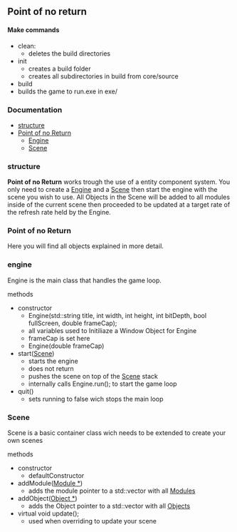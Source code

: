 Point of no return
--------
#### Make commands

- clean:
  - deletes the build directories
- init
  - creates a build folder
  - creates all subdirectories in build from core/source
- build
 - builds the game to run.exe in exe/

### Documentation

- [structure](#structure)
- [Point of no Return](#Point-of-no-Return)
  - [Engine](#engine)
  - [Scene](#scene)

### structure

**Point of no Return** works trough the use of a entity component system.
You only need to create a [Engine](#engine) and a [Scene](#Scene) then start the engine
with the scene you wish to use. All Objects in the Scene will be added to all modules inside of the current scene then proceeded to be updated at a target rate of the refresh rate held by the Engine.

### Point of no Return

Here you will find all objects explained in more detail.

### engine

Engine is the main class that handles the game loop.

methods
- constructor
  - Engine(std::string title, int width, int height, int bitDepth, bool fullScreen, double frameCap);
  - all variables used to Initiliaze a Window Object for Engine
  - frameCap is set here
  - Engine(double frameCap)
- start([Scene](#Scene))
  - starts the engine
  - does not return
  - pushes the scene on top of the [Scene](#Scene) stack
  - internally calls Engine.run(); to start the game loop
- quit()
  - sets running to false wich stops the main loop


### Scene

Scene is a basic container class wich needs to be extended to create your own scenes

methods
- constructor
  - defaultConstructor
- addModule([Module *](#module))
  - adds the module pointer to a std::vector with all [Modules](#module)
- addObject([Object *](#object))
  - adds the Object pointer to a std::vector with all [Objects](#object)
- virtual void update();
  - used when overriding to update your scene
